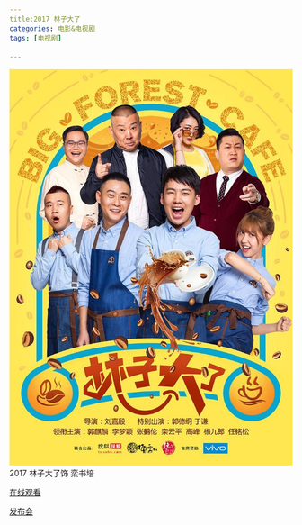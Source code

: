 ```yaml
---
title:2017 林子大了
categories: 电影&电视剧
tags: [电视剧]

---
```




![](https://raw.githubusercontent.com/rhenginium/image/main/c1b01a26effb40abb921b15d68b84cca.jpeg)2017 林子大了饰 栾书培 

[在线观看](https://tv.sohu.com/20170331/n485861239.shtml) 

[发布会](https://m.weibo.cn/5861476453/4617518667269040)